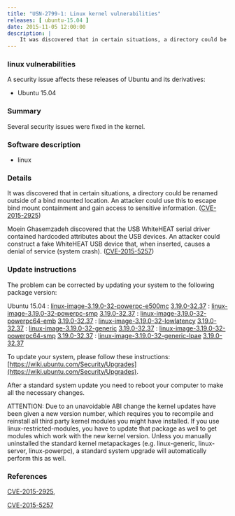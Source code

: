 ```yaml
---
title: "USN-2799-1: Linux kernel vulnerabilities"
releases: [ ubuntu-15.04 ]
date: 2015-11-05 12:00:00
description: |
    It was discovered that in certain situations, a directory could be renamed outside of a bind mounted location. An attacker could use this to escape bind mount containment and gain access to sensitive information. ([CVE-2015-2925](http://people.ubuntu.com/~ubuntu-security/cve/CVE-2015-2925))
--- 
```

 
### linux vulnerabilities

A security issue affects these releases of Ubuntu and its derivatives:

* Ubuntu 15.04

### Summary

Several security issues were fixed in the kernel. 

### Software description

* linux 

### Details

It was discovered that in certain situations, a directory could be renamed outside of a bind mounted location. An attacker could use this to escape bind mount containment and gain access to sensitive information. ([CVE-2015-2925](http://people.ubuntu.com/~ubuntu-security/cve/CVE-2015-2925))

Moein Ghasemzadeh discovered that the USB WhiteHEAT serial driver contained hardcoded attributes about the USB devices. An attacker could construct a fake WhiteHEAT USB device that, when inserted, causes a denial of service (system crash). ([CVE-2015-5257](http://people.ubuntu.com/~ubuntu-security/cve/CVE-2015-5257)) 

### Update instructions

The problem can be corrected by updating your system to the following package version:

Ubuntu 15.04
 : [linux-image-3.19.0-32-powerpc-e500mc](https://launchpad.net/ubuntu/+source/linux) <span> [3.19.0-32.37](https://launchpad.net/ubuntu/+source/linux/3.19.0-32.37) </span> 
 : [linux-image-3.19.0-32-powerpc-smp](https://launchpad.net/ubuntu/+source/linux) <span> [3.19.0-32.37](https://launchpad.net/ubuntu/+source/linux/3.19.0-32.37) </span> 
 : [linux-image-3.19.0-32-powerpc64-emb](https://launchpad.net/ubuntu/+source/linux) <span> [3.19.0-32.37](https://launchpad.net/ubuntu/+source/linux/3.19.0-32.37) </span> 
 : [linux-image-3.19.0-32-lowlatency](https://launchpad.net/ubuntu/+source/linux) <span> [3.19.0-32.37](https://launchpad.net/ubuntu/+source/linux/3.19.0-32.37) </span> 
 : [linux-image-3.19.0-32-generic](https://launchpad.net/ubuntu/+source/linux) <span> [3.19.0-32.37](https://launchpad.net/ubuntu/+source/linux/3.19.0-32.37) </span> 
 : [linux-image-3.19.0-32-powerpc64-smp](https://launchpad.net/ubuntu/+source/linux) <span> [3.19.0-32.37](https://launchpad.net/ubuntu/+source/linux/3.19.0-32.37) </span> 
 : [linux-image-3.19.0-32-generic-lpae](https://launchpad.net/ubuntu/+source/linux) <span> [3.19.0-32.37](https://launchpad.net/ubuntu/+source/linux/3.19.0-32.37) </span> 

To update your system, please follow these instructions: [https://wiki.ubuntu.com/Security/Upgrades](https://wiki.ubuntu.com/Security/Upgrades).

After a standard system update you need to reboot your computer to make all the necessary changes.

ATTENTION: Due to an unavoidable ABI change the kernel updates have been given a new version number, which requires you to recompile and reinstall all third party kernel modules you might have installed. If you use linux-restricted-modules, you have to update that package as well to get modules which work with the new kernel version. Unless you manually uninstalled the standard kernel metapackages (e.g. linux-generic, linux-server, linux-powerpc), a standard system upgrade will automatically perform this as well. 

### References

 [CVE-2015-2925](http://people.ubuntu.com/~ubuntu-security/cve/CVE-2015-2925), 

 [CVE-2015-5257](http://people.ubuntu.com/~ubuntu-security/cve/CVE-2015-5257)
 
